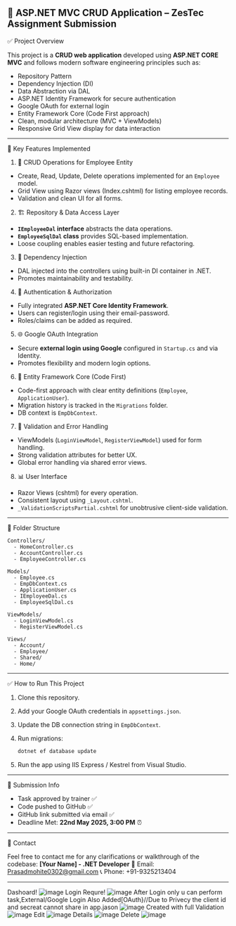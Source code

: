 

## 🚀 ASP.NET MVC CRUD Application – ZesTec Assignment Submission

 ✅ Project Overview

This project is a **CRUD web application** developed using **ASP.NET CORE MVC** and follows modern software engineering principles such as:

* Repository Pattern
* Dependency Injection (DI)
* Data Abstraction via DAL
* ASP.NET Identity Framework for secure authentication
* Google OAuth for external login
* Entity Framework Core (Code First approach)
* Clean, modular architecture (MVC + ViewModels)
* Responsive Grid View display for data interaction

---

 🧩 Key Features Implemented

 1. 🔁 CRUD Operations for Employee Entity

* Create, Read, Update, Delete operations implemented for an `Employee` model.
* Grid View using Razor views (Index.cshtml) for listing employee records.
* Validation and clean UI for all forms.

 2. 🏗 Repository & Data Access Layer

* **`IEmployeeDal` interface** abstracts the data operations.
* **`EmployeeSqlDal` class** provides SQL-based implementation.
* Loose coupling enables easier testing and future refactoring.

3. 🧬 Dependency Injection

* DAL injected into the controllers using built-in DI container in .NET.
* Promotes maintainability and testability.

4. 🔐 Authentication & Authorization

* Fully integrated **ASP.NET Core Identity Framework**.
* Users can register/login using their email-password.
* Roles/claims can be added as required.

 5. 🌐 Google OAuth Integration

* Secure **external login using Google** configured in `Startup.cs` and via Identity.
* Promotes flexibility and modern login options.

6. 📁 Entity Framework Core (Code First)

* Code-first approach with clear entity definitions (`Employee`, `ApplicationUser`).
* Migration history is tracked in the `Migrations` folder.
* DB context is `EmpDbContext`.

 7. 🧪 Validation and Error Handling

* ViewModels (`LoginViewModel`, `RegisterViewModel`) used for form handling.
* Strong validation attributes for better UX.
* Global error handling via shared error views.

8. 📊 User Interface

* Razor Views (cshtml) for every operation.
* Consistent layout using `_Layout.cshtml`.
* `_ValidationScriptsPartial.cshtml` for unobtrusive client-side validation.

---

📂 Folder Structure

```
Controllers/
  - HomeController.cs
  - AccountController.cs
  - EmployeeController.cs

Models/
  - Employee.cs
  - EmpDbContext.cs
  - ApplicationUser.cs
  - IEmployeeDal.cs
  - EmployeeSqlDal.cs

ViewModels/
  - LoginViewModel.cs
  - RegisterViewModel.cs

Views/
  - Account/
  - Employee/
  - Shared/
  - Home/
```

---

 ✅ How to Run This Project

1. Clone this repository.
2. Add your Google OAuth credentials in `appsettings.json`.
3. Update the DB connection string in `EmpDbContext`.
4. Run migrations:

   ```bash
   dotnet ef database update
   ```
5. Run the app using IIS Express / Kestrel from Visual Studio.

---

📌 Submission Info

* Task approved by trainer ✅
* Code pushed to GitHub ✅
* GitHub link submitted via email ✅
* Deadline Met: **22nd May 2025, 3:00 PM** ⏰

---

📧 Contact

Feel free to contact me for any clarifications or walkthrough of the codebase:
**\[Your Name] - .NET Developer**
📧 Email: Prasadmohite0302@gmail.com
📞 Phone: +91-9325213404

---
Dashoard!
![image](https://github.com/user-attachments/assets/d48c4021-7d57-42f9-b392-af4350f75ad7)
Login Requre!
![image](https://github.com/user-attachments/assets/5c593c8c-a07a-4f44-86f1-50e0884109ae)
After Login only u can perform task,External/Google Login Also Added[OAuth}//Due to Privecy the client id and secreat cannot share in app.jason
![image](https://github.com/user-attachments/assets/ec018770-f177-435d-8cfc-97feac69728c)
Created with full Validation
![image](https://github.com/user-attachments/assets/84aef5e4-7f53-4b0c-a4d9-fa4d9466a1b3)
Edit
![image](https://github.com/user-attachments/assets/90a3579b-37ee-426b-9c80-c8c5d1180cc0)
Details
![image](https://github.com/user-attachments/assets/e2848e4d-3a3c-4481-b6f6-ceb335322527)
Delete
![image](https://github.com/user-attachments/assets/062549e3-ec40-4b85-ab5d-034e131983d4)





